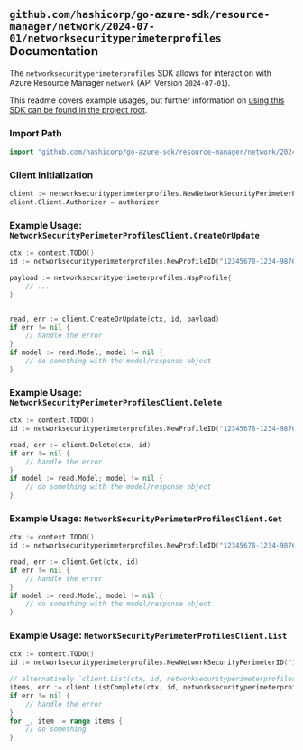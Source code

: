 
## `github.com/hashicorp/go-azure-sdk/resource-manager/network/2024-07-01/networksecurityperimeterprofiles` Documentation

The `networksecurityperimeterprofiles` SDK allows for interaction with Azure Resource Manager `network` (API Version `2024-07-01`).

This readme covers example usages, but further information on [using this SDK can be found in the project root](https://github.com/hashicorp/go-azure-sdk/tree/main/docs).

### Import Path

```go
import "github.com/hashicorp/go-azure-sdk/resource-manager/network/2024-07-01/networksecurityperimeterprofiles"
```


### Client Initialization

```go
client := networksecurityperimeterprofiles.NewNetworkSecurityPerimeterProfilesClientWithBaseURI("https://management.azure.com")
client.Client.Authorizer = authorizer
```


### Example Usage: `NetworkSecurityPerimeterProfilesClient.CreateOrUpdate`

```go
ctx := context.TODO()
id := networksecurityperimeterprofiles.NewProfileID("12345678-1234-9876-4563-123456789012", "example-resource-group", "networkSecurityPerimeterName", "profileName")

payload := networksecurityperimeterprofiles.NspProfile{
	// ...
}


read, err := client.CreateOrUpdate(ctx, id, payload)
if err != nil {
	// handle the error
}
if model := read.Model; model != nil {
	// do something with the model/response object
}
```


### Example Usage: `NetworkSecurityPerimeterProfilesClient.Delete`

```go
ctx := context.TODO()
id := networksecurityperimeterprofiles.NewProfileID("12345678-1234-9876-4563-123456789012", "example-resource-group", "networkSecurityPerimeterName", "profileName")

read, err := client.Delete(ctx, id)
if err != nil {
	// handle the error
}
if model := read.Model; model != nil {
	// do something with the model/response object
}
```


### Example Usage: `NetworkSecurityPerimeterProfilesClient.Get`

```go
ctx := context.TODO()
id := networksecurityperimeterprofiles.NewProfileID("12345678-1234-9876-4563-123456789012", "example-resource-group", "networkSecurityPerimeterName", "profileName")

read, err := client.Get(ctx, id)
if err != nil {
	// handle the error
}
if model := read.Model; model != nil {
	// do something with the model/response object
}
```


### Example Usage: `NetworkSecurityPerimeterProfilesClient.List`

```go
ctx := context.TODO()
id := networksecurityperimeterprofiles.NewNetworkSecurityPerimeterID("12345678-1234-9876-4563-123456789012", "example-resource-group", "networkSecurityPerimeterName")

// alternatively `client.List(ctx, id, networksecurityperimeterprofiles.DefaultListOperationOptions())` can be used to do batched pagination
items, err := client.ListComplete(ctx, id, networksecurityperimeterprofiles.DefaultListOperationOptions())
if err != nil {
	// handle the error
}
for _, item := range items {
	// do something
}
```
